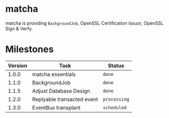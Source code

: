 # matcha

matcha is providing `BackgroundJob`, OpenSSL Certification Issuor, OpenSSL Sign & Verfy.

# Milestones
Version | Task | Status
----|----|----
1.0.0 | matcha essentials | `done`
1.1.0 | BackgroundJob | `done`
1.1.5 | Adjust Database Design | `done`
1.2.0 | Replyable transacted event | `processing`
1.3.0 | EventBus transplant | `scheduled`